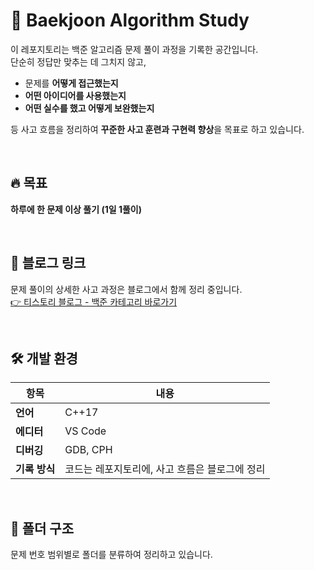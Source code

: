 # 🧠 Baekjoon Algorithm Study

이 레포지토리는 백준 알고리즘 문제 풀이 과정을 기록한 공간입니다.  
단순히 정답만 맞추는 데 그치지 않고,  

- 문제를 **어떻게 접근했는지**
- **어떤 아이디어를 사용했는지**
- **어떤 실수를 했고 어떻게 보완했는지**

등 사고 흐름을 정리하여 **꾸준한 사고 훈련과 구현력 향상**을 목표로 하고 있습니다.

<br/>

## 🔥 목표
**하루에 한 문제 이상 풀기 (1일 1풀이)**

<br/>
        
## 🔗 블로그 링크

문제 풀이의 상세한 사고 과정은 블로그에서 함께 정리 중입니다.  
[👉 티스토리 블로그 - 백준 카테고리 바로가기](https://youjin43.tistory.com/category/%EB%B0%B1%EC%A4%80)

<br/>
        
## 🛠️ 개발 환경

| 항목       | 내용                  |
|------------|-----------------------|
| **언어**    | C++17                 |
| **에디터**  | VS Code               |
| **디버깅**  | GDB, CPH  |
| **기록 방식** | 코드는 레포지토리에, 사고 흐름은 블로그에 정리 |

<br/>
  
## 📁 폴더 구조

문제 번호 범위별로 폴더를 분류하여 정리하고 있습니다.
